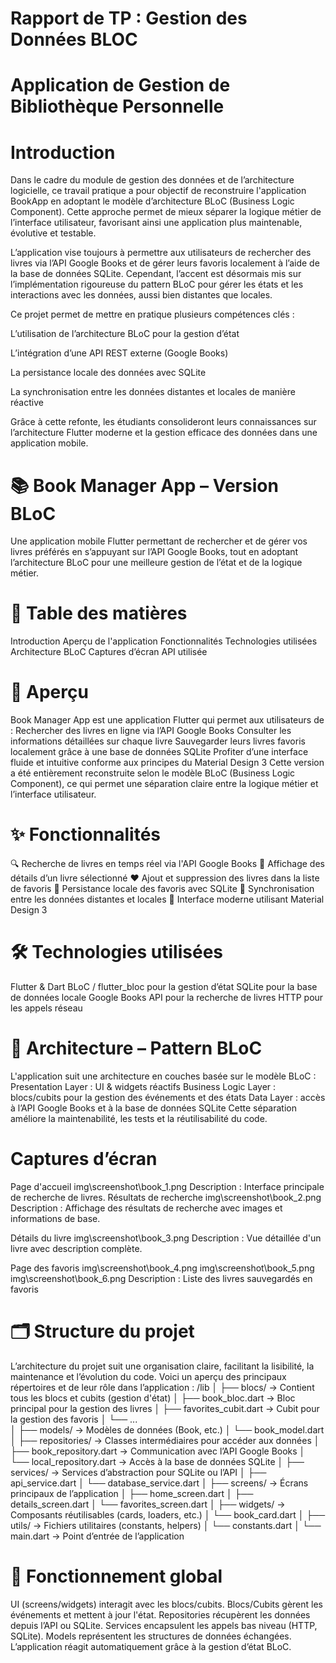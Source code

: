 # Rapport de TP : Gestion des Données BLOC 
# Application de Gestion de Bibliothèque Personnelle
# Introduction

Dans le cadre du module de gestion des données et de l’architecture logicielle, ce travail pratique a pour objectif de reconstruire l'application BookApp en adoptant le modèle d’architecture BLoC (Business Logic Component). Cette approche permet de mieux séparer la logique métier de l’interface utilisateur, favorisant ainsi une application plus maintenable, évolutive et testable.

L’application vise toujours à permettre aux utilisateurs de rechercher des livres via l’API Google Books et de gérer leurs favoris localement à l’aide de la base de données SQLite. Cependant, l’accent est désormais mis sur l’implémentation rigoureuse du pattern BLoC pour gérer les états et les interactions avec les données, aussi bien distantes que locales.

Ce projet permet de mettre en pratique plusieurs compétences clés :

L’utilisation de l’architecture BLoC pour la gestion d’état

L’intégration d’une API REST externe (Google Books)

La persistance locale des données avec SQLite

La synchronisation entre les données distantes et locales de manière réactive

Grâce à cette refonte, les étudiants consolideront leurs connaissances sur l’architecture Flutter moderne et la gestion efficace des données dans une application mobile.
 # 📚 Book Manager App – Version BLoC
Une application mobile Flutter permettant de rechercher et de gérer vos livres préférés en s’appuyant sur l’API Google Books, tout en adoptant l’architecture BLoC pour une meilleure gestion de l’état et de la logique métier.
# 📄 Table des matières
Introduction
Aperçu de l'application
Fonctionnalités
Technologies utilisées
Architecture BLoC
Captures d’écran
API utilisée
# 🧩 Aperçu
Book Manager App est une application Flutter qui permet aux utilisateurs de :
Rechercher des livres en ligne via l’API Google Books
Consulter les informations détaillées sur chaque livre
Sauvegarder leurs livres favoris localement grâce à une base de données SQLite
Profiter d’une interface fluide et intuitive conforme aux principes du Material Design 3
Cette version a été entièrement reconstruite selon le modèle BLoC (Business Logic Component), ce qui permet une séparation claire entre la logique métier et l’interface utilisateur.
# ✨ Fonctionnalités
🔍 Recherche de livres en temps réel via l'API Google Books
📖 Affichage des détails d’un livre sélectionné
❤️ Ajout et suppression des livres dans la liste de favoris
💾 Persistance locale des favoris avec SQLite
🔄 Synchronisation entre les données distantes et locales
🎨 Interface moderne utilisant Material Design 3
# 🛠️ Technologies utilisées
Flutter & Dart
BLoC / flutter_bloc pour la gestion d’état
SQLite pour la base de données locale
Google Books API pour la recherche de livres
HTTP pour les appels réseau
# 🧱 Architecture – Pattern BLoC
L'application suit une architecture en couches basée sur le modèle BLoC :
Presentation Layer : UI & widgets réactifs
Business Logic Layer : blocs/cubits pour la gestion des événements et des états
Data Layer : accès à l’API Google Books et à la base de données SQLite
Cette séparation améliore la maintenabilité, les tests et la réutilisabilité du code.
# Captures d’écran
Page d'accueil
img\screenshot\book_1.png
Description : Interface principale de recherche de livres.
Résultats de recherche
img\screenshot\book_2.png
Description : Affichage des résultats de recherche avec images et informations de base.

Détails du livre
img\screenshot\book_3.png
Description : Vue détaillée d'un livre avec description complète.

Page des favoris
img\screenshot\book_4.png
img\screenshot\book_5.png
img\screenshot\book_6.png
Description : Liste des livres sauvegardés en favoris
 # 🗂️ Structure du projet
L’architecture du projet suit une organisation claire, facilitant la lisibilité, la maintenance et l’évolution du code. Voici un aperçu des principaux répertoires et de leur rôle dans l’application :
/lib
│
├── blocs/                 → Contient tous les blocs et cubits (gestion d'état)
│   ├── book_bloc.dart         → Bloc principal pour la gestion des livres
│   ├── favorites_cubit.dart   → Cubit pour la gestion des favoris
│   └── ...                   
│
├── models/                → Modèles de données (Book, etc.)
│   └── book_model.dart
│
├── repositories/          → Classes intermédiaires pour accéder aux données
│   ├── book_repository.dart   → Communication avec l’API Google Books
│   └── local_repository.dart → Accès à la base de données SQLite
│
├── services/              → Services d’abstraction pour SQLite ou l’API
│   ├── api_service.dart
│   └── database_service.dart
│
├── screens/               → Écrans principaux de l’application
│   ├── home_screen.dart
│   ├── details_screen.dart
│   └── favorites_screen.dart
│
├── widgets/               → Composants réutilisables (cards, loaders, etc.)
│   └── book_card.dart
│
├── utils/                 → Fichiers utilitaires (constants, helpers)
│   └── constants.dart
│
└── main.dart              → Point d’entrée de l’application
# 🔄 Fonctionnement global
UI (screens/widgets) interagit avec les blocs/cubits.
Blocs/Cubits gèrent les événements et mettent à jour l'état.
Repositories récupèrent les données depuis l’API ou SQLite.
Services encapsulent les appels bas niveau (HTTP, SQLite).
Models représentent les structures de données échangées.
L’application réagit automatiquement grâce à la gestion d’état BLoC.
<!-- Dernière modification : 3 juin 2025 -->


